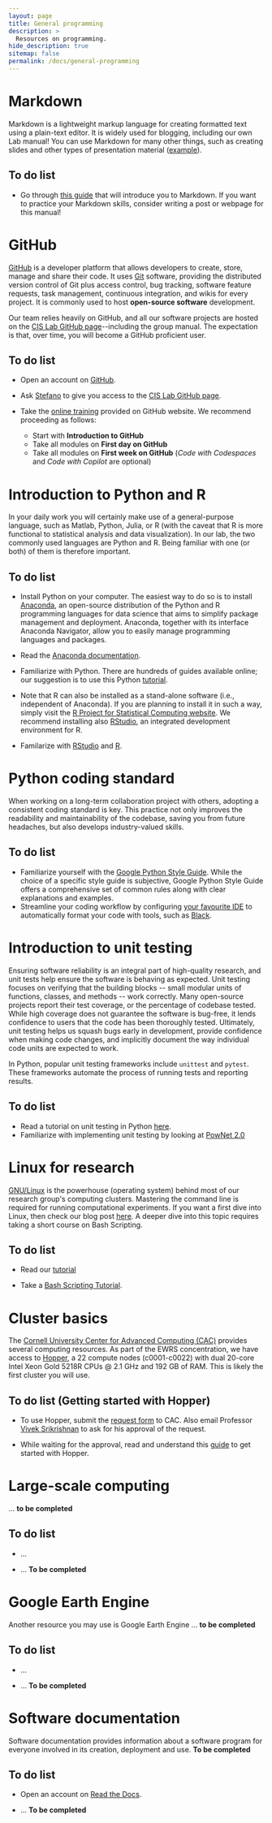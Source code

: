 ```yaml
---
layout: page
title: General programming
description: >
  Resources on programming.
hide_description: true
sitemap: false
permalink: /docs/general-programming
---
```


# Markdown

Markdown is a lightweight markup language for creating formatted text using a plain-text editor. It is widely used for blogging, including our own Lab manual! You can use Markdown for many other things, such as creating slides and other types of presentation material ([example](https://rmarkdown.rstudio.com/index.html)).

## To do list

- Go through [this guide](https://www.markdownguide.org) that will introduce you to Markdown. If you want to practice your Markdown skills, consider writing a post or webpage for this manual!


# GitHub

[GitHub](https://github.com) is a developer platform that allows developers to create, store, manage and share their code. It uses [Git](https://www.git-scm.com) software, providing the distributed version control of Git plus access control, bug tracking, software feature requests, task management, continuous integration, and wikis for every project. It is commonly used to host **open-source software** development.

Our team relies heavily on GitHub, and all our software projects are hosted on the [CIS Lab GitHub page](https://github.com/Critical-Infrastructure-Systems-Lab)--including the group manual. The expectation is that, over time, you will become a GitHub proficient user.

## To do list

- Open an account on [GitHub](https://github.com).

- Ask [Stefano](emailto:galelli@cornell.edu) to give you access to the [CIS Lab GitHub page](https://github.com/Critical-Infrastructure-Systems-Lab).

- Take the [online training](https://skills.github.com) provided on GitHub website. We recommend proceeding as follows:
  - Start with **Introduction to GitHub**
  - Take all modules on **First day on GitHub**
  - Take all modules on **First week on GitHub** (*Code with Codespaces* and *Code with Copilot* are optional)


# Introduction to Python and R

In your daily work you will certainly make use of a general-purpose language, such as Matlab, Python, Julia, or R (with the caveat that R is more functional to statistical analysis and data visualization). In our lab, the two commonly used languages are Python and R. Being familiar with one (or both) of them is therefore important. 

## To do list

- Install Python on your computer. The easiest way to do so is to install [Anaconda](https://www.anaconda.com), an open-source distribution of the Python and R programming languages for data science that aims to simplify package management and deployment. Anaconda, together with its interface Anaconda Navigator, allow you to easily manage programming languages and packages.

- Read the [Anaconda documentation](https://docs.anaconda.com).

- Familiarize with Python. There are hundreds of guides available online; our suggestion is to use this Python [tutorial](https://docs.python.org/3/tutorial/index.html).

- Note that R can also be installed as a stand-alone software (i.e., independent of Anaconda). If you are planning to install it in such a way, simply visit the [R Project for Statistical Computing website](https://www.r-project.org). We recommend installing also [RStudio](https://posit.co/download/rstudio-desktop/), an integrated development environment for R.

- Familarize with [RStudio](https://docs.posit.co/ide/user/) and [R](https://www.r-project.org/other-docs.html).
  
 
# Python coding standard
When working on a long-term collaboration project with others, adopting a consistent coding standard is key. This practice not only improves the readability and maintainability of the codebase, saving you from future headaches, but also develops industry-valued skills.

## To do list

- Familiarize yourself with the [Google Python Style Guide](https://google.github.io/styleguide/pyguide.html). While the choice of a specific style guide is subjective, Google Python Style Guide offers a comprehensive set of common rules along with clear explanations and examples.
- Streamline your coding workflow by configuring [your favourite IDE](https://code.visualstudio.com/docs/python/formatting) to automatically format your code with tools, such as [Black](https://www.freecodecamp.org/news/auto-format-your-python-code-with-black/).


# Introduction to unit testing

Ensuring software reliability is an integral part of high-quality research, and unit tests help ensure the software is behaving as expected. Unit testing focuses on verifying that the building blocks -- small modular units of functions, classes, and methods -- work correctly. Many open-source projects report their test coverage, or the percentage of codebase tested. While high coverage does not guarantee the software is bug-free, it lends confidence to users that the code has been thoroughly tested. Ultimately, unit testing helps us squash bugs early in development, provide confidence when making code changes, and implicitly document the way individual code units are expected to work. 

In Python, popular unit testing frameworks include `unittest` and `pytest`. These frameworks automate the process of running tests and reporting results.

## To do list
- Read a tutorial on unit testing in Python [here](https://www.datacamp.com/tutorial/unit-testing-python).
- Familiarize with implementing unit testing by looking at [PowNet 2.0](https://github.com/Critical-Infrastructure-Systems-Lab/PowNet/tree/master/src/test_pownet)


# Linux for research

[GNU/Linux](https://www.gnu.org/gnu/linux-and-gnu.html) is the powerhouse (operating system) behind most of our research group's computing clusters. Mastering the command line is required for running computational experiments. If you want a first dive into Linux, then check our blog post [here](https://critical-infrastructure-systems-lab.github.io/manual/programming/2024-07-10-tutorial-linux-1/). A deeper dive into this topic requires taking a short course on Bash Scripting.

## To do list

- Read our [tutorial](https://critical-infrastructure-systems-lab.github.io/manual/programming/2024-07-10-tutorial-linux-1/)

- Take a [Bash Scripting Tutorial](https://www.freecodecamp.org/news/bash-scripting-tutorial-linux-shell-script-and-command-line-for-beginners/).


# Cluster basics

The [Cornell University Center for Advanced Computing (CAC)](https://www.cac.cornell.edu) provides several computing resources. As part of the EWRS concentration, we have access to [Hopper](https://www.cac.cornell.edu/techdocs/clusters/Hopper/), a 22 compute nodes (c0001-c0022) with dual 20-core Intel Xeon Gold 5218R CPUs @ 2.1 GHz and 192 GB of RAM. This is likely the first cluster you will use.

## To do list (Getting started with Hopper)

- To use Hopper, submit the [request form](https://www.cac.cornell.edu/services/external/RequestCACid.aspx?ProjectID=vs498_0001) to CAC. Also email Professor [Vivek Srikrishnan](emailto:vs498@cornell.edu) to ask for his approval of the request.

- While waiting for the approval, read and understand this [guide](https://github.com/Cornell-EWRS/hopper) to get started with Hopper.


# Large-scale computing

... **to be completed**

## To do list

- ...

- ... **To be completed**


# Google Earth Engine

Another resource you may use is Google Earth Engine ... **to be completed**

## To do list

- ...

- ... **To be completed**


# Software documentation

Software documentation provides information about a software program for everyone involved in its creation, deployment and use. **To be completed**

## To do list

- Open an account on [Read the Docs](https://about.readthedocs.com).

- ... **To be completed**

